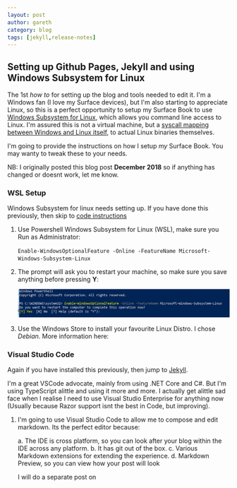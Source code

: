 ```yaml
---
layout: post
author: gareth
category: blog
tags: [jekyll,release-notes]
---
```

## Setting up Github Pages, Jekyll and using Windows Subsystem for Linux

The 1st *how to* for setting up the blog and tools needed to edit it. I'm a Windows fan (I love my Surface devices), but I'm also starting to appreciate Linux, so this is a perfect opportunity to setup my Surface Book to use [Windows Subsystem for Linux](https://docs.microsoft.com/en-us/windows/wsl/faq), which allows you command line access to Linux. I'm assured this is not a virtual machine, but a [syscall mapping between Windows and Linux itself](https://blogs.msdn.microsoft.com/wsl/2016/04/22/windows-subsystem-for-linux-overview/), to actual Linux binaries themselves.

I'm going to provide the instructions on how I setup *my* Surface Book. You may wanty to tweak these to your needs. 

NB: I originally posted this blog post **December 2018** so if anything has changed or doesnt work, let me know.

### WSL Setup

Windows Subsystem for linux needs setting up. If you have done this previously, then skip to [code instructions](#visual-studio-code)

1. Use Powershell Windows Subsystem for Linux (WSL), make sure you Run as Administrator:

    ```Enable-WindowsOptionalFeature -Online -FeatureName Microsoft-Windows-Subsystem-Linux```

2. The prompt will ask you to restart your machine, so make sure you save anything before pressing **Y**:

    ![Powershell Screenshot](/assets/img/posts/release-notes_powershell.png)

3. Use the Windows Store to install your favourite Linux Distro. I chose *Debian*. More information here:

	[](https://docs.microsoft.com/en-us/windows/wsl/install-win10#windows-10-fall-creators-update-and-later-install-from-the-microsoft-store)

### Visual Studio Code

Again if you have installed this previously, then jump to [Jekyll](#install-jekyll-on-wsl).

I'm a great VSCode advocate, mainly from using .NET Core and C#. But I'm using TypeScript alittle and using it more and more. I actually get alittle sad face when I realise I need to use Visual Studio Enterprise for anything now (Usually because Razor support isnt the best in Code, but improving).

1. I'm going to use Visual Studio Code to allow me to compose and edit markdown. Its the perfect editor because:

    a. The IDE is cross platform, so you can look after your blog within the IDE across any platform.
    b. It has git out of the box.
    c. Various Markdown extensions for extending the experience.
    d. Markdown Preview, so you can view how your post will look

    I will do a separate post on








